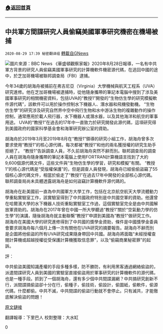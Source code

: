 ###  [:house:返回首頁](https://github.com/ourhimalayas/txt)
---

## 中共軍方間諜研究人員偷竊美國軍事研究機密在機場被捕
`2020-08-29 17:39 秘密翻译组` [轉載自GNews](https://gnews.org/zh-hant/323849/)

![](https://s3.amazonaws.com/gnews-media-offload/wp-content/uploads/2020/08/29173426/cropped_image1-1.jpg)圖片來源：BBC News 
《華盛頓觀察家報》2020年8月28日報導，一名有中共軍方背景的研究人員偷竊美國軍事研究的計算機軟件機密源代碼，在逃回中國的途中，於芝加哥機場被聯邦調查局（FBI）逮捕。

今年34歲的胡海舟被捕前在弗吉尼亞（Virginia）大學機械與航天工程系（UVA）研究進修。他在芝加哥機場被逮捕時，從他隨身攜帶的筆記本電腦中搜到了涉及美國軍事研究的相關機密資料，包括UVA的“教授1”開發的“生物仿生學的研究模擬軟件源代碼”，該軟件可以用於操作控制水下機器人、潛水器和飛機發動機。 “生物仿生學”的研究涉及研究自然界中空中飛行生物和水中游泳生物的複雜動作的操作控制，通常應用於載人飛行器，水下機器人或潛水器，以及其他海洋和航空的軍事用途。 UVA的“教授1”在過去的17年中一直致力於研究開發此源代碼，這項研究得到美國政府的國家科學基金會和海軍研究辦公室的資助。

胡海舟於2019年3月至2019年8月在“教授1”領導的研究小組工作，胡海舟曾多次要求使用“教授1”的核心源代碼，每次都被“教授1”和他的兩名獲授權的研究生助手拒絕了。 “教授1”告訴調查人員，不久前胡海舟突然不辭而別。聯邦調查局的調查人員在胡海舟隨身攜帶的筆記本電腦上使用FORTRAN計算機語言找到了大約9,600個源代碼文件，這些文件與“生物仿生學的學習，研究和模擬”有關。 “教授1”的核心源代碼是“受版權保護”的，但是調查人員發現，胡海舟已經偷偷盜竊了55個核心源代碼文件，相當於偷走了“教授1”在過去17年中開發的全部核心源代碼。聯邦調查局尚未具體透露胡海舟是如何盜竊計算機軟件源代碼的。

胡海舟在赴美國前一直為中共國軍方大學工作，包括在北京航空航天大學流體動力學重點實驗室工作，該實驗室得到了中共國政府特別是中共國空軍的資助。他還曾在哈爾濱大學的水下機器人技術重點實驗室工作過，這個實驗室完全是由中共國解放軍資助的。胡海舟在2017年曾在中國一所大學聽過“教授1”關於“空氣動力學的仿生學”的演講，隨後胡海舟就主動聯繫“教授1”申請到美國為“教授1”做研究工作。胡海舟在美國大學的研究進修得到了中共國的獎學金資助，條件是中國獎學金委員會要求胡海舟每六個月上傳一次有關他在UVA研究的摘要報告。胡海舟不辭而別是企圖將他偷盜的所有UVA研究成果隨身帶回中共國。胡海舟將面臨“未經授權查閱計算機或超越授權從受保護計算機獲取信息罪”，以及“偷竊商業秘密罪”的起訴。

評：

中共偷盜美國知識產權的手段多種多樣，防不勝防，有利用黑客通過網絡偷盜的，派遣間諜研究人員到美國的實驗室直接偷盜用於軍事研究的計算機軟件的源代碼，也是一種手段。抓到了一個胡海舟，還有多少個中共間諜漏網？中共搞研究創新不行，派間諜搞偷盜卻十分在行，偷種子，偷技術，偷設計，偷圖紙，偷軟件，偷源代碼，什麼都偷。中共不滅，中共間諜的偷盜行動就不會停止。只有滅共，才能徹底解決偷盜的問題！

[原文鏈接](https://www.washingtonexaminer.com/news/fbi-chinese-researcher-caught-trying-to-fly-to-china-with-stolen-bio-inspired-computer-code)

翻譯報導：下里巴人
校對整理：大水缸

0
